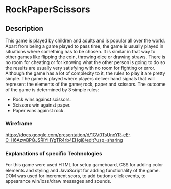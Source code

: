 # RockPaperScissors

## Description

This game is played by children and adults and is popular all over the world. Apart from being a game played to pass time, the game is usually played in situations where something has to be chosen. It is similar in that way to other games like flipping the coin, throwing dice or drawing straws. There is no room for cheating or for knowing what the other person is going to do so the results are usually very satisfying with no room for fighting or error.
Although the game has a lot of complexity to it, the rules to play it are pretty simple.
The game is played where players deliver hand signals that will represent the elements of the game; rock, paper and scissors. The outcome of the game is determined by 3 simple rules:

* Rock wins against scissors.
* Scissors win against paper.
* Paper wins against rock.


### Wireframe

https://docs.google.com/presentation/d/1GV0TsUnoYR-eE-C_H6AzwBPQJSRlYHYgTR4rb4EHgj8/edit?usp=sharing


### Explanations of specific Technologies

For this game were used HTML for setup gameboard, CSS for adding color elements and styling and JavaScript for adding functionality of the game. DOM was used for increment scors, to add buttons click events, to appearance win/loss/draw messages and sounds.